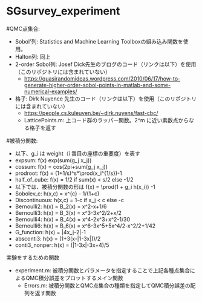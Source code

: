 # SGsurvey_experiment


#QMC点集合:
- Sobol'列: Statistics and Machine Learning Toolboxの組み込み関数を使用。
- Halton列: 同上
- 2-order Sobol列: Josef Dick先生のブログのコード（リンクは以下）を使用（このリポジトリには含まれていない）
  - https://quasirandomideas.wordpress.com/2010/06/17/how-to-generate-higher-order-sobol-points-in-matlab-and-some-numerical-examples/
- 格子: Dirk Nuyence 先生のコード（リンクは以下）を使用（このリポジトリには含まれていない）
  - https://people.cs.kuleuven.be/~dirk.nuyens/fast-cbc/
  - LatticePoints.m: 上コード群のラッパー関数。2^m に近い素数点からなる格子を返す

#被積分関数:
- 以下、g_i は weight（i 番目の座標の重要度）を表す
- expsum: f(x) exp(sum(g_j x_j))
- cossum: f(x) = cos(2pi+sum(g_j x_j))
- prodroot: f(x) = (1+1/s)^s*\prod(x_i^{1/s})-1
- half_of_cube: f(x) =  1/2 if sum(x) < s/2 else -1/2
- 以下では、被積分関数の形は f(x) = \prod(1 + g_i h(x_i)) -1 
- Sobolev_c: h(x,c) = x^{c} - 1/(1+c)
- Discontinuous: h(x,c) = 1-c if x_j < c else -c
- Bernoulli2: h(x) = B_2(x) = x^2-x+1/6
- Bernoulli3: h(x) = B_3(x) = x^3-3x^2/2+x/2
- Bernoulli4: h(x) = B_4(x) = x^4-2x^3+x^2-1/30 
- Bernoulli6: h(x) = B_6(x) = x^6-3x^5+5x^4/2-x^2/2+1/42
- G_function: h(x) = |4x_j-2|-1
- absconti3: h(x) = (1+3(x-|1-3x|))/2
- conti3_nonper: h(x) = (|1-3x|-3x+4)/5 

実験をするための関数
- experiment.m: 被積分関数とパラメータを指定することで上記各種点集合によるQMC積分誤差をプロットするメイン関数
  - Errors.m: 被積分関数とQMC点集合の種類を指定してQMC積分誤差の配列を返す関数






